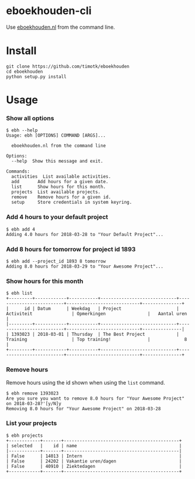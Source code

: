# eboekhouden-cli

Use [eboekhouden.nl](https://eboekhouden.nl) from the command line.

# Install

```
git clone https://github.com/timotk/eboekhouden
cd eboekhouden
python setup.py install
```

# Usage

### Show all options
```
$ ebh --help
Usage: ebh [OPTIONS] COMMAND [ARGS]...

  eboekhouden.nl from the command line

Options:
  --help  Show this message and exit.

Commands:
  activities  List available activities.
  add       Add hours for a given date.
  list      Show hours for this month.
  projects  List available projects.
  remove    Remove hours for a given id.
  setup     Store credentials in system keyring.
```

### Add 4 hours to your default project
```
$ ebh add 4
Adding 4.0 hours for 2018-03-28 to "Your Default Project"...
```

### Add 8 hours for tomorrow for project id 1893
```
$ ebh add --project_id 1893 8 tomorrow
Adding 8.0 hours for 2018-03-29 to "Your Awesome Project"...
```

### Show hours for this month
```
$ ebh list
+---------+------------+-----------+-----------------------------+--------------------------+----------------------------+---------------+
|      id | Datum      | Weekdag   | Project                     | Activiteit               | Opmerkingen                |   Aantal uren |
|---------+------------+-----------+-----------------------------+--------------------------+----------------------------+---------------|
| 1393023 | 2018-03-01 | Thursday  | The Best Project            | Training                 | Top training!              |             8 |
+---------+------------+-----------+-----------------------------+--------------------------+----------------------------+---------------+
```

### Remove hours
Remove hours using the id shown when using the `list` command.
```
$ ebh remove 1393023
Are you sure you want to remove 8.0 hours for "Your Awesome Project" on 2018-03-28?'[y/N]y
Removing 8.0 hours for "Your Awesome Project" on 2018-03-28
```

### List your projects
```
$ ebh projects
+------------+-------+--------------------------------------------+
| selected   |    id | name                                       |
|------------+-------+--------------------------------------------|
| False      | 14013 | Intern                                     |
| False      | 24202 | Vakantie uren/dagen                        |
| False      | 40910 | Ziektedagen                                |
+------------+-------+--------------------------------------------+
```
